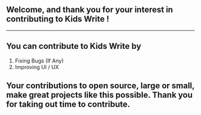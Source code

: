 ## Welcome, and thank you for your interest in contributing to Kids Write !

---

## You can contribute to Kids Write by

1. Fixing Bugs (If Any)
2. Improving UI / UX

## Your contributions to open source, large or small, make great projects like this possible. Thank you for taking out time to contribute.
